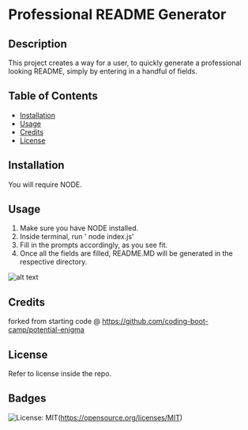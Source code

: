 # Professional README Generator 

## Description

This project creates a way for a user, to quickly generate a professional looking README, simply by entering in a handful of fields. 

## Table of Contents 

- [Installation](#installation)
- [Usage](#usage)
- [Credits](#credits)
- [License](#license)

## Installation

You will require NODE. 

## Usage

1. Make sure you have NODE installed.
2. Inside terminal, run ' node index.js'
3. Fill in the prompts accordingly, as you see fit. 
4. Once all the fields are filled, README.MD will be generated in the respective directory. 

![alt text](assets/images/screenshot.png)


## Credits

forked from starting code @ https://github.com/coding-boot-camp/potential-enigma

## License

Refer to license inside the repo. 

## Badges

![License: MIT](https://img.shields.io/badge/License-MIT-yellow.svg)(https://opensource.org/licenses/MIT)
